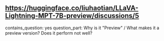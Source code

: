 ## https://huggingface.co/liuhaotian/LLaVA-Lightning-MPT-7B-preview/discussions/5

contains_question: yes
question_part: Why is it "Preview" / What makes it a preview version? Does it perform not well?